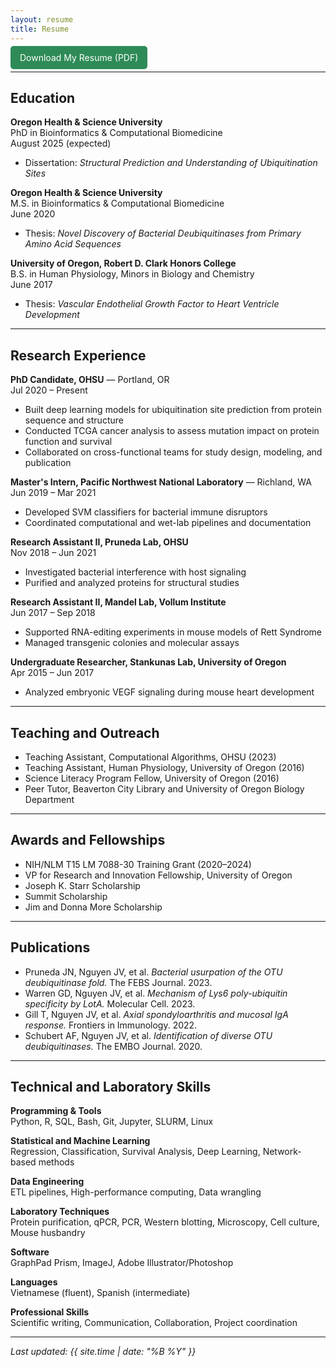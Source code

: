 ```yaml
---
layout: resume
title: Resume
---
```


<a href="/assets/Justine_Nguyen_Resume.pdf" download style="padding:10px 15px; background:#2E8B57; color:white; text-decoration:none; border-radius:5px;">
Download My Resume (PDF)
</a>
<br>

---

## Education

**Oregon Health & Science University**  
PhD in Bioinformatics & Computational Biomedicine  
August 2025 (expected)  
- Dissertation: *Structural Prediction and Understanding of Ubiquitination Sites*

**Oregon Health & Science University**  
M.S. in Bioinformatics & Computational Biomedicine  
June 2020  
- Thesis: *Novel Discovery of Bacterial Deubiquitinases from Primary Amino Acid Sequences*

**University of Oregon, Robert D. Clark Honors College**  
B.S. in Human Physiology, Minors in Biology and Chemistry  
June 2017  
- Thesis: *Vascular Endothelial Growth Factor to Heart Ventricle Development*

---

## Research Experience

**PhD Candidate, OHSU** — Portland, OR  
Jul 2020 – Present  
- Built deep learning models for ubiquitination site prediction from protein sequence and structure  
- Conducted TCGA cancer analysis to assess mutation impact on protein function and survival  
- Collaborated on cross-functional teams for study design, modeling, and publication

**Master's Intern, Pacific Northwest National Laboratory** — Richland, WA  
Jun 2019 – Mar 2021  
- Developed SVM classifiers for bacterial immune disruptors  
- Coordinated computational and wet-lab pipelines and documentation

**Research Assistant II, Pruneda Lab, OHSU**  
Nov 2018 – Jun 2021  
- Investigated bacterial interference with host signaling  
- Purified and analyzed proteins for structural studies  

**Research Assistant II, Mandel Lab, Vollum Institute**  
Jun 2017 – Sep 2018  
- Supported RNA-editing experiments in mouse models of Rett Syndrome  
- Managed transgenic colonies and molecular assays

**Undergraduate Researcher, Stankunas Lab, University of Oregon**  
Apr 2015 – Jun 2017  
- Analyzed embryonic VEGF signaling during mouse heart development

---

## Teaching and Outreach

- Teaching Assistant, Computational Algorithms, OHSU (2023)  
- Teaching Assistant, Human Physiology, University of Oregon (2016)  
- Science Literacy Program Fellow, University of Oregon (2016)  
- Peer Tutor, Beaverton City Library and University of Oregon Biology Department

---

## Awards and Fellowships

- NIH/NLM T15 LM 7088-30 Training Grant (2020–2024)  
- VP for Research and Innovation Fellowship, University of Oregon  
- Joseph K. Starr Scholarship  
- Summit Scholarship  
- Jim and Donna More Scholarship

---

## Publications

- Pruneda JN, Nguyen JV, et al. *Bacterial usurpation of the OTU deubiquitinase fold.* The FEBS Journal. 2023.  
- Warren GD, Nguyen JV, et al. *Mechanism of Lys6 poly-ubiquitin specificity by LotA.* Molecular Cell. 2023.  
- Gill T, Nguyen JV, et al. *Axial spondyloarthritis and mucosal IgA response.* Frontiers in Immunology. 2022.  
- Schubert AF, Nguyen JV, et al. *Identification of diverse OTU deubiquitinases.* The EMBO Journal. 2020.

---

## Technical and Laboratory Skills

**Programming & Tools**  
Python, R, SQL, Bash, Git, Jupyter, SLURM, Linux

**Statistical and Machine Learning**  
Regression, Classification, Survival Analysis, Deep Learning, Network-based methods

**Data Engineering**  
ETL pipelines, High-performance computing, Data wrangling

**Laboratory Techniques**  
Protein purification, qPCR, PCR, Western blotting, Microscopy, Cell culture, Mouse husbandry

**Software**  
GraphPad Prism, ImageJ, Adobe Illustrator/Photoshop

**Languages**  
Vietnamese (fluent), Spanish (intermediate)

**Professional Skills**  
Scientific writing, Communication, Collaboration, Project coordination

---

_Last updated: {{ site.time | date: "%B %Y" }}_

